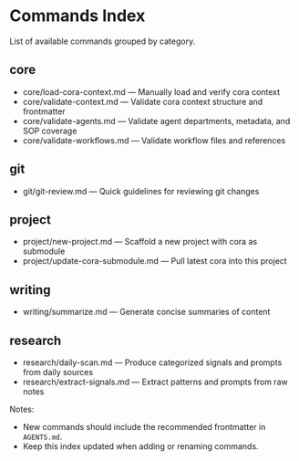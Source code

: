 # Commands Index

List of available commands grouped by category.

## core
- core/load-cora-context.md — Manually load and verify cora context
- core/validate-context.md — Validate cora context structure and frontmatter
- core/validate-agents.md — Validate agent departments, metadata, and SOP coverage
- core/validate-workflows.md — Validate workflow files and references

## git
- git/git-review.md — Quick guidelines for reviewing git changes

## project
- project/new-project.md — Scaffold a new project with cora as submodule
- project/update-cora-submodule.md — Pull latest cora into this project

## writing
- writing/summarize.md — Generate concise summaries of content

## research
- research/daily-scan.md — Produce categorized signals and prompts from daily sources
- research/extract-signals.md — Extract patterns and prompts from raw notes

Notes:
- New commands should include the recommended frontmatter in `AGENTS.md`.
- Keep this index updated when adding or renaming commands.

